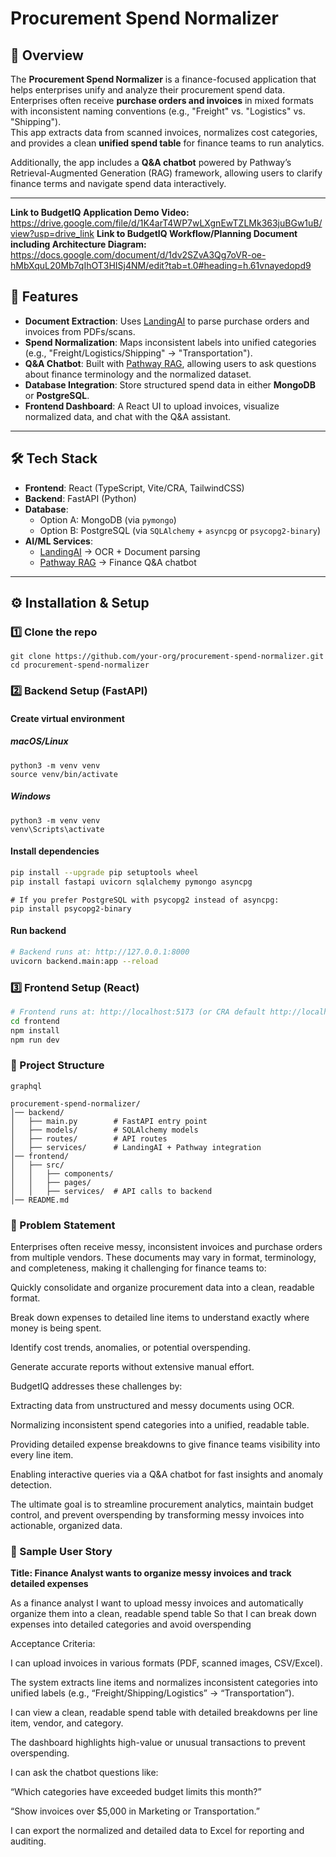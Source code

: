# Procurement Spend Normalizer

## 📌 Overview
The **Procurement Spend Normalizer** is a finance-focused application that helps enterprises unify and analyze their procurement spend data.  
Enterprises often receive **purchase orders and invoices** in mixed formats with inconsistent naming conventions (e.g., "Freight" vs. "Logistics" vs. "Shipping").  
This app extracts data from scanned invoices, normalizes cost categories, and provides a clean **unified spend table** for finance teams to run analytics.  

Additionally, the app includes a **Q&A chatbot** powered by Pathway’s Retrieval-Augmented Generation (RAG) framework, allowing users to clarify finance terms and navigate spend data interactively.

---
**Link to BudgetIQ Application Demo Video:** https://drive.google.com/file/d/1K4arT4WP7wLXgnEwTZLMk363juBGw1uB/view?usp=drive_link
**Link to BudgetIQ Workflow/Planning Document including Architecture Diagram:** https://docs.google.com/document/d/1dv2SZvA3Qg7oVR-oe-hMbXquL20Mb7qIhOT3HISj4NM/edit?tab=t.0#heading=h.61vnayedopd9

## 🚀 Features
- **Document Extraction**: Uses [LandingAI](https://landing.ai/) to parse purchase orders and invoices from PDFs/scans.  
- **Spend Normalization**: Maps inconsistent labels into unified categories (e.g., "Freight/Logistics/Shipping" → "Transportation").  
- **Q&A Chatbot**: Built with [Pathway RAG](https://pathway.com/), allowing users to ask questions about finance terminology and the normalized dataset.  
- **Database Integration**: Store structured spend data in either **MongoDB** or **PostgreSQL**.  
- **Frontend Dashboard**: A React UI to upload invoices, visualize normalized data, and chat with the Q&A assistant.  

---

## 🛠 Tech Stack
- **Frontend**: React (TypeScript, Vite/CRA, TailwindCSS)  
- **Backend**: FastAPI (Python)  
- **Database**:  
  - Option A: MongoDB (via `pymongo`)  
  - Option B: PostgreSQL (via `SQLAlchemy` + `asyncpg` or `psycopg2-binary`)  
- **AI/ML Services**:  
  - [LandingAI](https://landing.ai/) → OCR + Document parsing  
  - [Pathway RAG](https://pathway.com/) → Finance Q&A chatbot  

---

## ⚙️ Installation & Setup

### 1️⃣ Clone the repo
```
git clone https://github.com/your-org/procurement-spend-normalizer.git
cd procurement-spend-normalizer
```
### 2️⃣ Backend Setup (FastAPI)
#### Create virtual environment
##### macOS/Linux 
```
python3 -m venv venv
source venv/bin/activate   
```
##### Windows
```
python3 -m venv venv
venv\Scripts\activate      
```
#### Install dependencies
```bash
pip install --upgrade pip setuptools wheel
pip install fastapi uvicorn sqlalchemy pymongo asyncpg
```
```
# If you prefer PostgreSQL with psycopg2 instead of asyncpg:
pip install psycopg2-binary
```

#### Run backend
```bash
# Backend runs at: http://127.0.0.1:8000
uvicorn backend.main:app --reload
```

### 3️⃣ Frontend Setup (React)
```bash
# Frontend runs at: http://localhost:5173 (or CRA default http://localhost:3000).
cd frontend
npm install
npm run dev
```

### 📂 Project Structure
```
graphql

procurement-spend-normalizer/
│── backend/
│   ├── main.py        # FastAPI entry point
│   ├── models/        # SQLAlchemy models
│   ├── routes/        # API routes
│   ├── services/      # LandingAI + Pathway integration
│── frontend/
│   ├── src/
│   │   ├── components/
│   │   ├── pages/
│   │   ├── services/  # API calls to backend
│── README.md
```

### 📝 Problem Statement

Enterprises often receive messy, inconsistent invoices and purchase orders from multiple vendors. These documents may vary in format, terminology, and completeness, making it challenging for finance teams to:

Quickly consolidate and organize procurement data into a clean, readable format.

Break down expenses to detailed line items to understand exactly where money is being spent.

Identify cost trends, anomalies, or potential overspending.

Generate accurate reports without extensive manual effort.

BudgetIQ addresses these challenges by:

Extracting data from unstructured and messy documents using OCR.

Normalizing inconsistent spend categories into a unified, readable table.

Providing detailed expense breakdowns to give finance teams visibility into every line item.

Enabling interactive queries via a Q&A chatbot for fast insights and anomaly detection.

The ultimate goal is to streamline procurement analytics, maintain budget control, and prevent overspending by transforming messy invoices into actionable, organized data.

### 👤 Sample User Story

**Title: Finance Analyst wants to organize messy invoices and track detailed expenses** 

As a finance analyst
I want to upload messy invoices and automatically organize them into a clean, readable spend table
So that I can break down expenses into detailed categories and avoid overspending

Acceptance Criteria:

I can upload invoices in various formats (PDF, scanned images, CSV/Excel).

The system extracts line items and normalizes inconsistent categories into unified labels (e.g., “Freight/Shipping/Logistics” → “Transportation”).

I can view a clean, readable spend table with detailed breakdowns per line item, vendor, and category.

The dashboard highlights high-value or unusual transactions to prevent overspending.

I can ask the chatbot questions like:

“Which categories have exceeded budget limits this month?”

“Show invoices over $5,000 in Marketing or Transportation.”

I can export the normalized and detailed data to Excel for reporting and auditing.

